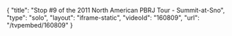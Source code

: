 {
    "title": "Stop #9 of the 2011 North American PBRJ Tour - Summit-at-Sno",
    "type": "solo",
    "layout": "iframe-static",
    "videoId": "160809",
    "url": "\/tvpembed\/160809"
}